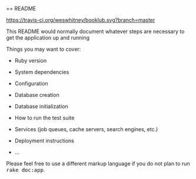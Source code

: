 == README

https://travis-ci.org/weswhitney/booklub.svg?branch=master

This README would normally document whatever steps are necessary to get the
application up and running

Things you may want to cover:

* Ruby version

* System dependencies

* Configuration

* Database creation

* Database initialization

* How to run the test suite

* Services (job queues, cache servers, search engines, etc.)

* Deployment instructions

* ...


Please feel free to use a different markup language if you do not plan to run
<tt>rake doc:app</tt>.
